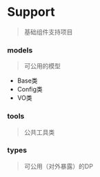# Support
> 基础组件支持项目
### models
> 可公用的模型
- Base类
- Config类
- VO类
### tools
> 公共工具类
### types
> 可公用（对外暴露）的DP


